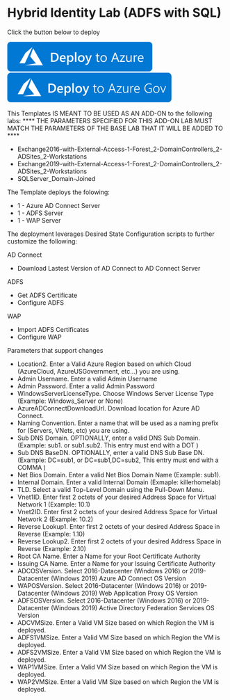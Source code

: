 # Hybrid Identity Lab (ADFS with SQL)

Click the button below to deploy

[![Deploy To Azure](https://raw.githubusercontent.com/Azure/azure-quickstart-templates/master/1-CONTRIBUTION-GUIDE/images/deploytoazure.svg?sanitize=true)](https://portal.azure.com/#create/Microsoft.Template/uri/https%3A%2F%2Fraw.githubusercontent.com%2Felliottfieldsjr%2FKillerHomeLab%2Fmaster%2FHybridIdentity-ADFSwithSQL-WAP-ADConnect%2Fazuredeploy.json)
[![Deploy To Azure US Gov](https://raw.githubusercontent.com/Azure/azure-quickstart-templates/master/1-CONTRIBUTION-GUIDE/images/deploytoazuregov.svg?sanitize=true)](https://portal.azure.us/#create/Microsoft.Template/uri/https%3A%2F%2Fraw.githubusercontent.com%2Felliottfieldsjr%2FKillerHomeLab%2Fmaster%2FHybridIdentity-ADFSwithSQL-WAP-ADConnect%2Fazuregovdeploy.json)

This Templates IS MEANT TO BE USED AS AN ADD-ON to the following labs:
**** THE PARAMETERS SPECIFIED FOR THIS ADD-ON LAB MUST MATCH THE PARAMETERS OF THE BASE LAB THAT IT WILL BE ADDED TO ****

- Exchange2016-with-External-Access-1-Forest_2-DomainControllers_2-ADSites_2-Workstations
- Exchange2019-with-External-Access-1-Forest_2-DomainControllers_2-ADSites_2-Workstations
- SQLServer_Domain-Joined

The Template deploys the folowing:

- 1 - Azure AD Connect Server
- 1 - ADFS Server
- 1 - WAP Server

The deployment leverages Desired State Configuration scripts to further customize the following:

AD Connect
- Download Lastest Version of AD Connect to AD Connect Server

ADFS
- Get ADFS Certificate
- Configure ADFS

WAP
- Import ADFS Certificates
- Configure WAP

Parameters that support changes
- Location2. Enter a Valid Azure Region based on which Cloud (AzureCloud, AzureUSGovernment, etc...) you are using.
- Admin Username.  Enter a valid Admin Username
- Admin Password.  Enter a valid Admin Password
- WindowsServerLicenseType.  Choose Windows Server License Type (Example:  Windows_Server or None)
- AzureADConnectDownloadUrl.  Download location for Azure AD Connect.
- Naming Convention. Enter a name that will be used as a naming prefix for (Servers, VNets, etc) you are using.
- Sub DNS Domain.  OPTIONALLY, enter a valid DNS Sub Domain. (Example:  sub1. or sub1.sub2.    This entry must end with a DOT )
- Sub DNS BaseDN.  OPTIONALLY, enter a valid DNS Sub Base DN. (Example:  DC=sub1, or DC=sub1,DC=sub2,    This entry must end with a COMMA )
- Net Bios Domain.  Enter a valid Net Bios Domain Name (Example:  sub1).
- Internal Domain.  Enter a valid Internal Domain (Exmaple:  killerhomelab)
- TLD.  Select a valid Top-Level Domain using the Pull-Down Menu.
- Vnet1ID.  Enter first 2 octets of your desired Address Space for Virtual Network 1 (Example:  10.1)
- Vnet2ID.  Enter first 2 octets of your desired Address Space for Virtual Network 2 (Example:  10.2)
- Reverse Lookup1.  Enter first 2 octets of your desired Address Space in Reverse (Example:  1.10)
- Reverse Lookup2.  Enter first 2 octets of your desired Address Space in Reverse (Example:  2.10)
- Root CA Name.  Enter a Name for your Root Certificate Authority
- Issuing CA Name.  Enter a Name for your Issuing Certificate Authority
- ADCOSVersion.  Select 2016-Datacenter (Windows 2016) or 2019-Datacenter (Windows 2019) Azure AD Connect OS Version
- WAPOSVersion.  Select 2016-Datacenter (Windows 2016) or 2019-Datacenter (Windows 2019) Web Application Proxy OS Version
- ADFSOSVersion.  Select 2016-Datacenter (Windows 2016) or 2019-Datacenter (Windows 2019) Active Directory Federation Services OS Version
- ADCVMSize.  Enter a Valid VM Size based on which Region the VM is deployed.
- ADFS1VMSize.  Enter a Valid VM Size based on which Region the VM is deployed.
- ADFS2VMSize.  Enter a Valid VM Size based on which Region the VM is deployed.
- WAP1VMSize.  Enter a Valid VM Size based on which Region the VM is deployed.
- WAP2VMSize.  Enter a Valid VM Size based on which Region the VM is deployed.